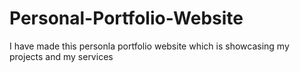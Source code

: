 # Personal-Portfolio-Website
I have made this personla portfolio website which is showcasing my projects and my services 
